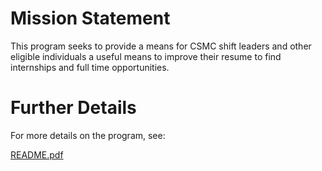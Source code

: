 Mission Statement
================================================================================

This program seeks to provide a means for CSMC shift leaders and other eligible
individuals a useful means to improve their resume to find internships and full
time opportunities.

Further Details
================================================================================
For more details on the program, see:

[README.pdf](https://github.com/UTD-Computer-Science-Mentor-Center/csmc-resume-critiques/blob/main/README.pdf)
